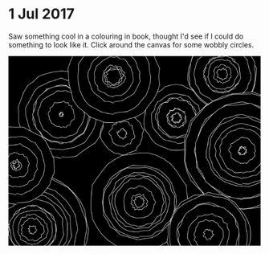 # 1 Jul 2017

Saw something cool in a colouring in book, thought I'd see if I could do something to look like it.
Click around the canvas for some wobbly circles.

![Screenshot](screenshot.png) 
